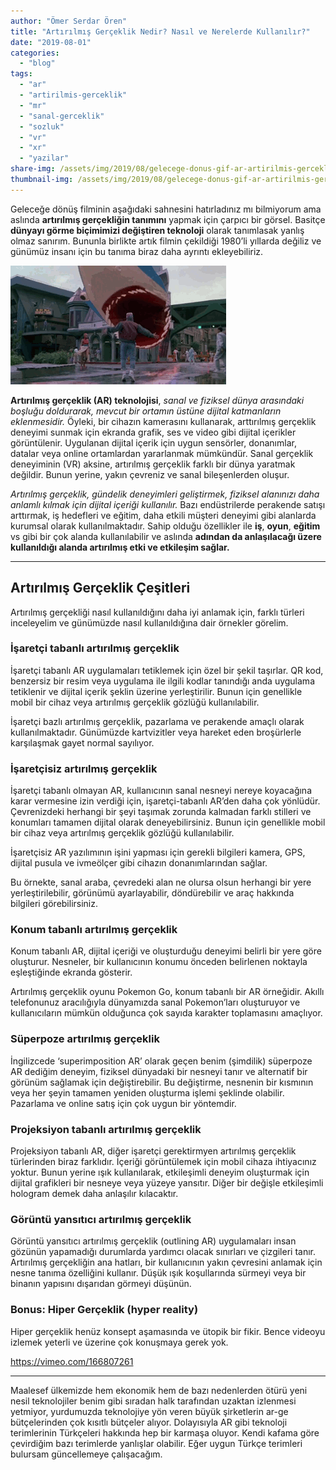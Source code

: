 ```yaml
---
author: "Ömer Serdar Ören"
title: "Artırılmış Gerçeklik Nedir? Nasıl ve Nerelerde Kullanılır?"
date: "2019-08-01"
categories: 
  - "blog"
tags: 
  - "ar"
  - "artirilmis-gerceklik"
  - "mr"
  - "sanal-gerceklik"
  - "sozluk"
  - "vr"
  - "xr"
  - "yazilar"
share-img: /assets/img/2019/08/gelecege-donus-gif-ar-artirilmis-gerceklik.gif
thumbnail-img: /assets/img/2019/08/gelecege-donus-gif-ar-artirilmis-gerceklik.gif
---
```


Geleceğe dönüş filminin aşağıdaki sahnesini hatırladınız mı bilmiyorum ama aslında **artırılmış gerçekliğin tanımını** yapmak için çarpıcı bir görsel. Basitçe **dünyayı görme biçimimizi değiştiren teknoloji** olarak tanımlasak yanlış olmaz sanırım. Bununla birlikte artık filmin çekildiği 1980’li yıllarda değiliz ve günümüz insanı için bu tanıma biraz daha ayrıntı ekleyebiliriz.

![](/assets/img/2019/08/gelecege-donus-gif-ar-artirilmis-gerceklik.gif)

**Artırılmış gerçeklik (AR) teknolojisi**, _sanal ve fiziksel dünya arasındaki boşluğu doldurarak, mevcut bir ortamın üstüne dijital katmanların eklenmesidir._ Öyleki, bir cihazın kamerasını kullanarak, arttırılmış gerçeklik deneyimi sunmak için ekranda grafik, ses ve video gibi dijital içerikler görüntülenir. Uygulanan dijital içerik için uygun sensörler, donanımlar, datalar veya online ortamlardan yararlanmak mümkündür. Sanal gerçeklik deneyiminin (VR) aksine, artırılmış gerçeklik farklı bir dünya yaratmak değildir. Bunun yerine, yakın çevreniz ve sanal bileşenlerden oluşur.

_Artırılmış gerçeklik, gündelik deneyimleri geliştirmek, fiziksel alanınızı daha anlamlı kılmak için dijital içeriği kullanılır._ Bazı endüstrilerde perakende satışı arttırmak, iş hedefleri ve eğitim, daha etkili müşteri deneyimi gibi alanlarda kurumsal olarak kullanılmaktadır. Sahip olduğu özellikler ile **iş**, **oyun**, **eğitim** vs gibi bir çok alanda kullanılabilir ve aslında **adından da anlaşılacağı üzere kullanıldığı alanda artırılmış etki ve etkileşim sağlar.**

* * *

## Artırılmış Gerçeklik Çeşitleri

Artırılmış gerçekliği nasıl kullanıldığını daha iyi anlamak için, farklı türleri inceleyelim ve günümüzde nasıl kullanıldığına dair örnekler görelim.

### İşaretçi tabanlı artırılmış gerçeklik

İşaretçi tabanlı AR uygulamaları tetiklemek için özel bir şekil taşırlar. QR kod, benzersiz bir resim veya uygulama ile ilgili kodlar tanındığı anda uygulama tetiklenir ve dijital içerik şeklin üzerine yerleştirilir. Bunun için genellikle mobil bir cihaz veya artırılmış gerçeklik gözlüğü kullanılabilir.

İşaretçi bazlı artırılmış gerçeklik, pazarlama ve perakende amaçlı olarak kullanılmaktadır. Günümüzde kartvizitler veya hareket eden broşürlerle karşılaşmak gayet normal sayılıyor.

### İşaretçisiz artırılmış gerçeklik

İşaretçi tabanlı olmayan AR, kullanıcının sanal nesneyi nereye koyacağına karar vermesine izin verdiği için, işaretçi-tabanlı AR’den daha çok yönlüdür. Çevrenizdeki herhangi bir şeyi taşımak zorunda kalmadan farklı stilleri ve konumları tamamen dijital olarak deneyebilirsiniz. Bunun için genellikle mobil bir cihaz veya artırılmış gerçeklik gözlüğü kullanılabilir.

İşaretçisiz AR yazılımının işini yapması için gerekli bilgileri kamera, GPS, dijital pusula ve ivmeölçer gibi cihazın donanımlarından sağlar.

Bu örnekte, sanal araba, çevredeki alan ne olursa olsun herhangi bir yere yerleştirilebilir, görünümü ayarlayabilir, döndürebilir ve araç hakkında bilgileri görebilirsiniz.

### Konum tabanlı artırılmış gerçeklik

Konum tabanlı AR, dijital içeriği ve oluşturduğu deneyimi belirli bir yere göre oluşturur. Nesneler, bir kullanıcının konumu önceden belirlenen noktayla eşleştiğinde ekranda gösterir.

Artırılmış gerçeklik oyunu Pokemon Go, konum tabanlı bir AR örneğidir. Akıllı telefonunuz aracılığıyla dünyamızda sanal Pokemon’ları oluşturuyor ve kullanıcıların mümkün olduğunca çok sayıda karakter toplamasını amaçlıyor.

### Süperpoze artırılmış gerçeklik

İngilizcede ‘superimposition AR’ olarak geçen benim (şimdilik) süperpoze AR dediğim deneyim, fiziksel dünyadaki bir nesneyi tanır ve alternatif bir görünüm sağlamak için değiştirebilir. Bu değiştirme, nesnenin bir kısmının veya her şeyin tamamen yeniden oluşturma işlemi şeklinde olabilir. Pazarlama ve online satış için çok uygun bir yöntemdir.

### Projeksiyon tabanlı artırılmış gerçeklik

Projeksiyon tabanlı AR, diğer işaretçi gerektirmyen artırılmış gerçeklik türlerinden biraz farklıdır. İçeriği görüntülemek için mobil cihaza ihtiyacınız yoktur. Bunun yerine ışık kullanılarak, etkileşimli deneyim oluşturmak için dijital grafikleri bir nesneye veya yüzeye yansıtır. Diğer bir değişle etkileşimli hologram demek daha anlaşılır kılacaktır.

### Görüntü yansıtıcı artırılmış gerçeklik

Görüntü yansıtıcı artırılmış gerçeklik (outlining AR) uygulamaları insan gözünün yapamadığı durumlarda yardımcı olacak sınırları ve çizgileri tanır. Artırılmış gerçekliğin ana hatları, bir kullanıcının yakın çevresini anlamak için nesne tanıma özelliğini kullanır. Düşük ışık koşullarında sürmeyi veya bir binanın yapısını dışarıdan görmeyi düşünün.

### Bonus: Hiper Gerçeklik (hyper reality)

Hiper gerçeklik henüz konsept aşamasında ve ütopik bir fikir. Bence videoyu izlemek yeterli ve üzerine çok konuşmaya gerek yok.

<https://vimeo.com/166807261>

* * *

Maalesef ülkemizde hem ekonomik hem de bazı nedenlerden ötürü yeni nesil teknolojiler benim gibi sıradan halk tarafından uzaktan izlenmesi yetmiyor, yurdumuzda teknolojiye yön veren büyük şirketlerin ar-ge bütçelerinden çok kısıtlı bütçeler alıyor. Dolayısıyla AR gibi teknoloji terimlerinin Türkçeleri hakkında hep bir karmaşa oluyor. Kendi kafama göre çevirdiğim bazı terimlerde yanlışlar olabilir. Eğer uygun Türkçe terimleri bulursam güncellemeye çalışacağım.
